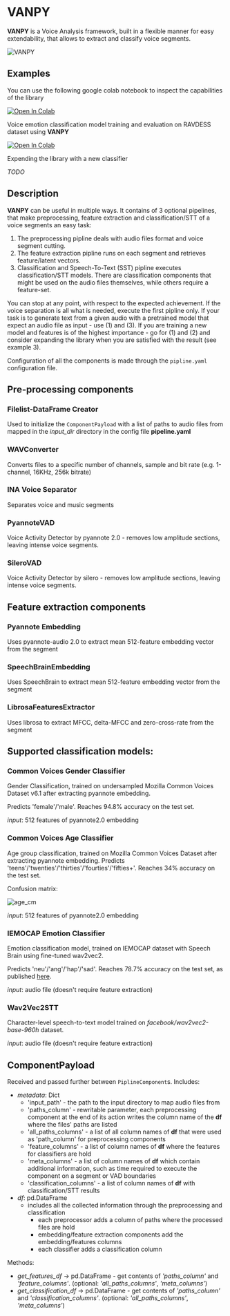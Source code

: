 # VANPY 
**VANPY** is a Voice Analysis framework, built in a 
flexible manner for easy extendability, that allows to extract and classify voice segments. 

![VANPY](https://user-images.githubusercontent.com/1709151/176196445-d80903ec-295f-4bc2-8a82-7f25f9f8dfc1.PNG)

## Examples
You can use the following google colab notebook to inspect the capabilities of the library
 
[![Open In Colab](https://colab.research.google.com/assets/colab-badge.svg)](https://colab.research.google.com/github/griko/VANPY/blob/main/examples/VANPY_example.ipynb)

Voice emotion classification model training and evaluation on RAVDESS dataset using **VANPY**

[![Open In Colab](https://colab.research.google.com/assets/colab-badge.svg)](https://colab.research.google.com/github/griko/VANPY/blob/main/examples/using_VANPY_to_classify_emotions_on_RAVDESS_dataset.ipynb)

Expending the library with a new classifier

*TODO*

## Description
**VANPY** can be useful in multiple ways. It contains of 3 optional pipelines, that make preprocessing, feature 
extraction and classification/STT of a voice segments an easy task:

1. The preprocessing pipline deals with audio files format and voice segment cutting. 
2. The feature extraction pipline runs
on each segment and retrieves feature/latent vectors. 
3. Classification and Speech-To-Text (SST) pipline executes classification/STT models. 
There are classification components that might be used on the audio files themselves, while others require a feature-set.

You can stop at any point, with respect to the expected achievement. If the voice separation is all what is needed, 
execute the first pipline only. If your task is to generate text from a given audio with a pretrained model that expect 
an audio file as input - use (1) and (3). If you are training a new model and features is of the highest importance - 
go for (1) and (2) and consider expanding the library when you are satisfied with the result (see example 3).  

Configuration of all the components is made through the `pipline.yaml` configuration file.

## Pre-processing components
### Filelist-DataFrame Creator
Used to initialize the `ComponentPayload` with a list of paths to audio files from mapped in the *input_dir* directory in the config file **pipeline.yaml**
### WAVConverter
Converts files to a specific number of channels, sample and bit rate (e.g. 1-channel, 16KHz, 256k bitrate)
### INA Voice Separator
Separates voice and music segments
### PyannoteVAD
Voice Activity Detector by pyannote 2.0 - removes low amplitude sections, leaving intense voice segments. 
### SileroVAD
Voice Activity Detector by silero - removes low amplitude sections, leaving intense voice segments.

## Feature extraction components
### Pyannote Embedding
Uses pyannote-audio 2.0 to extract mean 512-feature embedding vector from the segment
### SpeechBrainEmbedding
Uses SpeechBrain to extract mean 512-feature embedding vector from the segment
### LibrosaFeaturesExtractor
Uses librosa to extract MFCC, delta-MFCC and zero-cross-rate from the segment

## Supported classification models:
### Common Voices Gender Classifier
Gender Classification, trained on undersampled Mozilla Common Voices Dataset v6.1 after extracting pyannote embedding.

Predicts 'female'/'male'. Reaches 94.8% accuracy on the test set.

*input*: 512 features of pyannote2.0 embedding
### Common Voices Age Classifier
Age group classification, trained on Mozilla Common Voices Dataset after extracting pyannote embedding.
Predicts 'teens'/'twenties'/'thirties'/'fourties'/'fifties+'. Reaches 34% accuracy on the test set.

Confusion matrix:

![age_cm](https://user-images.githubusercontent.com/1709151/171154228-1ed8927e-37e2-4a6d-ad2d-68f8bb485d1f.PNG)

*input*: 512 features of pyannote2.0 embedding
### IEMOCAP Emotion Classifier
Emotion classification model, trained on IEMOCAP dataset with Speech Brain using fine-tuned wav2vec2.

Predicts 'neu'/'ang'/'hap'/'sad'. Reaches 78.7% accuracy on the test set, as published [here](https://huggingface.co/speechbrain/emotion-recognition-wav2vec2-IEMOCAP).

*input*: audio file (doesn't require feature extraction)

### Wav2Vec2STT
Character-level speech-to-text model trained on *facebook/wav2vec2-base-960h* dataset.

*input*: audio file (doesn't require feature extraction)

## ComponentPayload
Received and passed further between `PiplineComponent`s. Includes:
- *metadata*: Dict
  - 'input_path' - the path to the input directory to map audio files from
  - 'paths_column' - rewritable parameter, each preprocessing component at the end of its action writes the column name of the **df** where the files' paths are listed
  - 'all_paths_columns' - a list of all column names of **df** that were used as 'path_column' for preprocessing components
  - 'feature_columns' - a list of column names of **df** where the features for classifiers are hold
  - 'meta_columns' - a list of column names of **df** which contain additional information, such as time required to execute the component on a segment or VAD boundaries 
  - 'classification_columns' - a list of column names of **df** with classification/STT results
- *df*: pd.DataFrame
  - includes all the collected information through the preprocessing and classification
    - each preprocessor adds a column of paths where the processed files are hold
    - embedding/feature extraction components add the embedding/features columns
    - each classifier adds a classification column

Methods:
- *get_features_df* -> pd.DataFrame - get contents of *'paths_column'* and *'feature_columns'*. (optional: *'all_paths_columns'*, *'meta_columns'*) 
- *get_classification_df* -> pd.DataFrame - get contents of *'paths_column'* and *'classification_columns'*. (optional: *'all_paths_columns'*, *'meta_columns'*)
